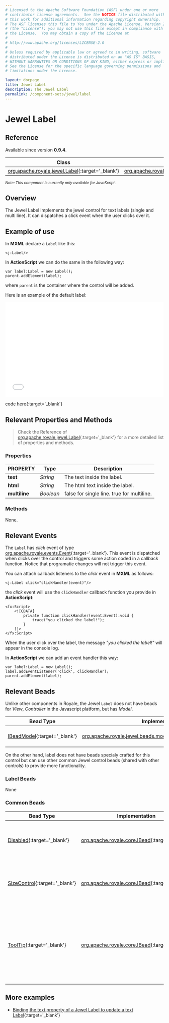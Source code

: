 ```yaml
---
# Licensed to the Apache Software Foundation (ASF) under one or more
# contributor license agreements.  See the NOTICE file distributed with
# this work for additional information regarding copyright ownership.
# The ASF licenses this file to You under the Apache License, Version 2.0
# (the "License"); you may not use this file except in compliance with
# the License.  You may obtain a copy of the License at
# 
# http://www.apache.org/licenses/LICENSE-2.0
# 
# Unless required by applicable law or agreed to in writing, software
# distributed under the License is distributed on an "AS IS" BASIS,
# WITHOUT WARRANTIES OR CONDITIONS OF ANY KIND, either express or implied.
# See the License for the specific language governing permissions and
# limitations under the License.

layout: docpage
title: Jewel Label
description: The Jewel Label
permalink: /component-sets/jewel/label
---
```


# Jewel Label


## Reference

Available since version __0.9.4__.

| Class                 	    | Extends                           |
|------------------------------	|----------------------------------	|
| [org.apache.royale.jewel.Label](https://royale.apache.org/asdoc/index.html#!org.apache.royale.jewel/Label){:target='_blank'} | [org.apache.royale.core.supportClasses.StyledImageBase](https://royale.apache.org/asdoc/index.html#!org.apache.royale.core.supportClasses/StyledImageBase){:target='_blank'} |

<sup>_Note: This component is currently only available for JavaScript._</sup>

## Overview

The Jewel Label implements the jewel control for text labels (single and multi line). It can dispatches a click event when the user clicks over it.

## Example of use

In __MXML__ declare a `Label` like this:

```mxml
<j:Label/>
```

In __ActionScript__ we can do the same in the following way: 

```as3
var label:Label = new Label();
parent.addElement(label);
```

where `parent` is the container where the control will be added.

Here is an example of the default label:

<iframe frameborder="no" border="0" marginwidth="0" marginheight="0" 
width="100%" height="300" 
src="assets/jewel/jewel_label/index.html"></iframe>

[code here](https://github.com/apache/royale-docs/blob/master/assets/jewel/jewel_label/jewel_label.mxml){:target='_blank'}

## Relevant Properties and Methods

> Check the Reference of [org.apache.royale.jewel.Label](https://royale.apache.org/asdoc/index.html#!org.apache.royale.jewel/Label){:target='_blank'} for a more detailed list of properties and methods.

### Properties

| PROPERTY 	    | Type   	| Description                                                                   |
|--------------	|----------	| -----------------------------------------------------------------------------	|
| __text__    	| _String_ 	| The text inside the label.                                                    |
| __html__  	| _String_ 	| The html text inside the label.                                               |
| __multiline__ | _Boolean_ | false for single line. true for multiline.                                    |

### Methods

None.

## Relevant Events

The `Label` has _click_ event of type [org.apache.royale.events.Event](https://royale.apache.org/asdoc/index.html#!org.apache.royale.events/Event){:target='_blank'}. This event is dispatched when clicks over the control and triggers some action coded in a callback function. Notice that programatic changes will not trigger this event.

You can attach callback listeners to the _click_ event in __MXML__ as follows:

```mxml
<j:Label click="clickHandler(event)"/>
```

the _click_ event will use the `clickHandler` callback function you provide in __ActionScript__:

```mxml
<fx:Script>
    <![CDATA[      
        private function clickHandler(event:Event):void {
            trace("you clicked the label!");
        }
    ]]>
</fx:Script>
```

When the user click over the label, the message _"you clicked the label!"_ will appear in the console log.

In __ActionScript__ we can add an event handler this way: 

```as3
var label:Label = new Label();
label.addEventListener('click', clickHandler);
parent.addElement(label);
```

## Relevant Beads

Unlike other components in Royale, the Jewel `Label` does not have beads for _View_, _Controller_ in the Javascript platform, but has _Model_.

| Bead Type       	| Implementation                                            	| Description                                    	|
|-----------------	|-----------------------------------------------------------	|------------------------------------------------	|
| [IBeadModel](https://royale.apache.org/asdoc/index.html#!org.apache.royale.core/IBeadModel){:target='_blank'}      	| [org.apache.royale.jewel.beads.models.TextModel](https://royale.apache.org/asdoc/index.html#!org.apache.royale.jewel.beads.models/TextModel){:target='_blank'}           	| The data model for the Label.                   	|

On the other hand, label does not have beads specialy crafted for this control but can use other common Jewel control beads (shared with other controls) to provide more functionality.

### Label Beads

None

### Common Beads

| Bead Type       	| Implementation                               	  | Description                                     |
|-----------------	|------------------------------------------------ |------------------------------------------------	|
| [Disabled](https://royale.apache.org/asdoc/index.html#!org.apache.royale.jewel.beads.controls/Disabled){:target='_blank'}      	| [org.apache.royale.core.IBead](https://royale.apache.org/asdoc/index.html#!org.apache.royale.core/IBead){:target='_blank'} | This bead lets you disable and enable a Jewel control.	|
| [SizeControl](https://royale.apache.org/asdoc/index.html#!org.apache.royale.jewel.beads.controls/SizeControl){:target='_blank'} 	| [org.apache.royale.core.IBead](https://royale.apache.org/asdoc/index.html#!org.apache.royale.core/IBead){:target='_blank'} | Add this bead to give the Jewel control a custom size.           	|
| [ToolTip](https://royale.apache.org/asdoc/index.html#!org.apache.royale.jewel.beads.controls/ToolTip){:target='_blank'}     	| [org.apache.royale.core.IBead](https://royale.apache.org/asdoc/index.html#!org.apache.royale.core/IBead){:target='_blank'} | Add this bead to enable floating a text string over the control when the user hovers the mouse cursor over it. |

## More examples

* [Binding the text property of a Jewel Label to update a text Label](https://royale.apache.org/binding-the-text-property-of-a-jewel-textinput-to-update-a-text-label/){:target='_blank'}